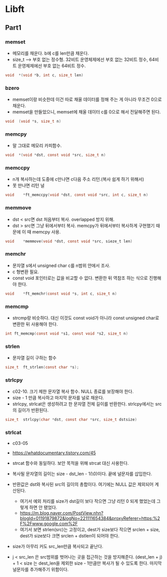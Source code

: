 # Libft
## Part1

### memset
* 메모리를 채운다. b에 c를 len만큼 채운다.
* size_t --> 부호 없는 정수형. 32비트 운영체제에선 부호 없는 32비트 정수, 64비트 운영체제에선 부호 없는 64비트 정수.
```c
void  *(void *b, int c, size_t len)
```

### bzero
* memset이랑 비슷한데 이건 따로 채울 데이터를 정해 주는 게 아니라 무조건 0으로 채운다.
* memset을 만들었으니, memset에 채울 데이터 c를 0으로 해서 전달해주면 된다.
```c
void  (void *s, size_t n)
```

### memcpy
* 말 그대로 메모리 카피함수.
```c
void  *(void *dst, const void *src, size_t n)
```

### memccpy
* n개 복사하는데 도중에 c만나면 c다음 주소 리턴.(복사 쉽게 하기 위해서)
* 못 만나면 리턴 널
```c
void	*ft_memccpy(void *dst, const void *src, int c, size_t n)
```

### memmove
* dst < src면 dst 처음부터 복사. overlapped 방지 위해.
* dst > src면 그냥 뒤에서부터 복사. memcpy가 뒤에서부터 복사하게 구현했기 때문에 이 때 memcpy 사용.
```c
void	*memmove(void *dst, const void *src, sieze_t len)
```

### memchr
* 문자열 s에서 unsigned char c를 n범위 안에서 조사.
* c 형변환 필요.
* const void 포인터로는 값을 비교할 수 없다. 변환한 뒤 역참조 하는 식으로 진행해야 한다.
```c
void	*ft_memchr(const void *s, int c, size_t n)
```

### memcmp
* strcmp랑 비슷하다. 대신 이것도 const void가 아니라 const unsigned char로 변환한 뒤 사용해야 한다.
```c
int	ft_memcmp(const void *s1, const void *s2, size_t n)
```

### strlen
* 문자열 길이 구하는 함수
```c
size_t	ft_strlen(const char *s);
```

### strlcpy
* c02-10. 크기 제한 문자열 복사 함수. NULL 종료를 보장해야 한다.
* size - 1 만큼 복사하고 마지막 문자를 널로 채운다.
* strlcpy, strlcat은 생성하려고 한 문자열 전체 길이를 반환한다. strlcpy에서는 src의 길이가 반환된다.
```c
size_t	strlcpy(char *dst, const char *src, size_t dstsize)
```

### strlcat
* c03-05
* <https://whatdocumentary.tistory.com/45>
*  strcat 함수와 동일하다. 보안 목적을 위해 strcat 대신 사용한다.
* 복사될 문자열의 길이는 size - dst_len - 1(\0)이다. 끝에 널문자를 삽입한다.
*  반환값은 dst와 복사된 src의 길이의 총합이다. 여기에는 NULL 값은 제외되어 계산된다.
    - 여기서 예외 처리를 size가 dst길이 보다 작으면 그냥 리턴 0 되게 했었는데 그렇게 하면 안 됐었다.
    - <https://m.blog.naver.com/PostView.nhn?blogId=01191879872&logNo=221111654384&proxyReferer=https:%2F%2Fwww.google.com%2F>
    - 여기서 보면 strlen(src)는 고정이고, dest가 size보다 작으면 srclen + size, dest가 size보다 크면 srclen + dstlen이 되어야 한다.
* size가 아무리 커도 src_len만큼 복사되고 끝난다.

* j < src_len 은 src범위를 벗어나는 곳을 접근하는 것을 방지해준다. (dest_len + j) + 1 < size 는 dest_len을 제외한 size - 1만큼만 복사가 될 수
 있도록 한다. 마지막 널문자를 추가해주기 위함이다.
```c



